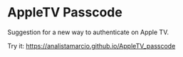# AppleTV Passcode
Suggestion for a new way to authenticate on Apple TV.

Try it: https://analistamarcio.github.io/AppleTV_passcode
